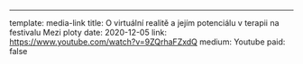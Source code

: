 ---
template: media-link
title:  O virtuální realitě a jejím potenciálu v terapii na festivalu Mezi ploty
date: 2020-12-05
link: https://www.youtube.com/watch?v=9ZQrhaFZxdQ
medium: Youtube
paid: false